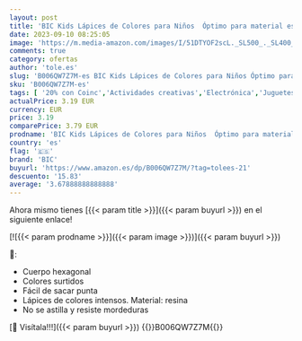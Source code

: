```yaml
---
layout: post
title: 'BIC Kids Lápices de Colores para Niños  Óptimo para material escolar Tropicolors  Colores Surtidos  2 9mm  Blíster de 24'
date: 2023-09-10 08:25:05
image: 'https://m.media-amazon.com/images/I/51DTYOF2scL._SL500_._SL400_.jpg'
comments: true
category: ofertas
author: 'tole.es'
slug: 'B006QW7Z7M-es BIC Kids Lápices de Colores para Niños Óptimo para...'
sku: 'B006QW7Z7M-es'
tags: [ '20% con Coinc','Actividades creativas','Electrónica','Juguetes','Juguetes y juegos','Lápices de colores para niños','Material de escritura y dibujo para niños','Oficina y papelería','Oficina y papelería para empresas','Q100','Self Service','Special Features Stores','bic','escolar','lápices','material','partition_000','partition_033','🇪🇸', ]
actualPrice: 3.19 EUR
currency: EUR
price: 3.19
comparePrice: 3.79 EUR
prodname: 'BIC Kids Lápices de Colores para Niños  Óptimo para material escolar Tropicolors  Colores Surtidos  2 9mm  Blíster de 24'
country: 'es'
flag: '🇪🇸'
brand: 'BIC'
buyurl: 'https://www.amazon.es/dp/B006QW7Z7M/?tag=tolees-21'
descuento: '15.83'
average: '3.67888888888888'
---
```


Ahora mismo tienes [{{< param title >}}]({{< param buyurl >}}) en el siguiente enlace!

[![{{< param prodname >}}]({{< param image >}})]({{< param buyurl >}})

🔎:

- Cuerpo hexagonal
- Colores surtidos
- Fácil de sacar punta
- Lápices de colores intensos. Material: resina
- No se astilla y resiste mordeduras

[🛒 Visítala!!!]({{< param buyurl >}})
{{<world>}}B006QW7Z7M{{</world>}}
